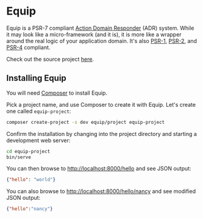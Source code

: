 # Equip

Equip is a PSR-7 compliant [Action Domain Responder](https://github.com/pmjones/adr)
(ADR) system. While it may look like a micro-framework (and it is), it is more like a
wrapper around the real logic of your application domain. It's also [PSR-1](http://www.php-fig.org/psr/psr-1/),
[PSR-2](http://www.php-fig.org/psr/psr-2/), and [PSR-4](http://www.php-fig.org/psr/psr-4/) compliant.

Check out the source project [here](http://github.com/equip/framework).

## Installing Equip

You will need [Composer](https://getcomposer.org) to install Equip.

Pick a project name, and use Composer to create it with Equip. Let's create
one called `equip-project`:

```bash
composer create-project -s dev equip/project equip-project
```

Confirm the installation by changing into the project directory and starting a
development web server:

```bash
cd equip-project
bin/serve
```

You can then browse to <http://localhost:8000/hello> and see JSON output:

```json
{"hello": "world"}
```

You can also browse to <http://localhost:8000/hello/nancy> and see modified JSON output:

```json
{"hello":"nancy"}
```
